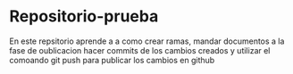 # Repositorio-prueba

En este repsitorio aprende a a como crear ramas, mandar documentos a la fase de oublicacion
hacer commits de los cambios creados y utilizar el comoando git push para publicar los cambios en github
